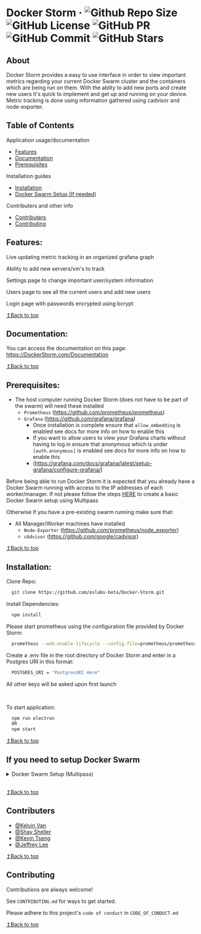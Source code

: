 # Docker Storm &middot; ![Github Repo Size](https://img.shields.io/github/repo-size/oslabs-beta/Docker-Storm) ![GitHub License](https://img.shields.io/github/license/oslabs-beta/Docker-Storm) ![GitHub PR](https://img.shields.io/badge/PRs-welcome-orange) ![GitHub Commit](https://img.shields.io/github/last-commit/oslabs-beta/Docker-Storm) ![GitHub Stars](https://img.shields.io/github/stars/oslabs-beta/Docker-Storm)

## About
Docker Storm provides a easy to use interface in order to view important metrics regarding your current 
Docker Swarm cluster and the containers which are being run on them. With the ablity to add new ports
and create new users it's quick to implement and get up and running on your device. Metric tracking is done
using information gathered using cadvisor and node-exporter.

## Table of Contents
Application usage/documentation

- [Features](#features)
- [Documentation](#documentation)
- [Prerequisites](#prerequisites)

Installation guides

- [Installation](#installation)
- [Docker Swarm Setup (If needed)](#if-you-need-to-setup-docker-swarm)

Contributers and other info
- [Contributers](#contributers)
- [Contributing](#contributing)

## Features:
Live updating metric tracking in an organized grafana graph

Ability to add new servers/vm's to track

Settings page to change important user/system information

Users page to see all the current users and add new users

Login page with passwords encrypted using bcrypt


[↥Back to top](#table-of-contents)

## Documentation:
You can access the documentation on this page: <br>
https://DockerStorm.com/Documentation

[↥Back to top](#table-of-contents)

## Prerequisites: 
- The host computer running Docker Storm (does not have to be part of the swarm) will need these installed
  - `Prometheus` (https://github.com/prometheus/prometheus) 
  - `Grafana` (https://github.com/grafana/grafana) 
    - Once installation is complete ensure that `allow_embedding` is enabled see docs for more info on how to enable this 
    - If you want to allow users to view your Grafana charts without having to log in ensure that anonymous which is under `[auth.anonymous]` is enabled see docs for more info on how to enable this 
    - (https://grafana.com/docs/grafana/latest/setup-grafana/configure-grafana/)

Before being able  to run Docker Storm it is expected that you already have a Docker Swarm running with access to the IP addresses of each worker/manager. If not please follow the steps [HERE](#if-you-need-to-setup-docker-swarm) to create a basic Docker Swarm setup using Multipass 

Otherwise if you have a pre-existing swarm running make sure that:
  - All Manager/Worker machines have installed
    - `Node-Exporter` (https://github.com/prometheus/node_exporter) 
    - `cAdvisor` (https://github.com/google/cadvisor)


[↥Back to top](#table-of-contents)

## Installation:

Clone Repo:
```sh
  git clone https://github.com/oslabs-beta/Docker-Storm.git
```

Install Dependencies:
```sh
  npm install
```

Please start prometheus using the configuration file provided by Docker Storm:
```sh
  prometheus --web.enable-lifecycle --config.file=prometheus/prometheus.yml
```

Create a .env file in the root directory of Docker Storm and enter in a Postgres URI in this format:
```sh
  POSTGRES_URI = "PostgresURI Here"
```
All other keys will be asked upon first launch

<br>

To start application:
```sh
  npm run electron
  OR
  npm start
```

[↥Back to top](#table-of-contents)
## If you need to setup Docker Swarm
<details><summary>Docker Swarm Setup (Multipass)</summary> 

## VM Installation using Multipass (Mac OS): 
Install multipass (please make sure you have brew installed):
```sh
  brew install --cask multipass
```

Create VM's for each worker and manager:
```sh
  multipass launch docker --name manager1
  multipass launch docker --name worker1
  multipass launch docker --name worker2
```

## Install Node Exporter on each Multipass instance:
The below steps need to be replicated on all multipass instances

To run commands for your multipass instance prefix each command with
```sh
  multipass exec <username> –- <command>
```

Download the latest version of linux prometheus (example below downloads v.1.4.0):
```sh
  multipass exec <username> –- wget https://github.com/prometheus/node_exporter/releases/download/v1.4.0/node_exporter-1.4.0.linux-amd64.tar.gz
```

Extract the files:
```sh
  multipass exec <username> –- tar xvfz node_exporter-1.4.0.linux-amd64.tar.gz
```

Move the files to /usr/local/bin/: 
```sh
  multipass exec <username> –- sudo mv node_exporter-1.4.0.linux-amd64/node_exporter /usr/local/bin/
```

Add a node_exporter.service to add a new service:
```sh
  multipass exec <username> –- sudo vi /etc/systemd/system/node_exporter.service 
```
Insert using vim:
```sh
[Unit]
Description=Node Exporter
After=network.target

[Service]
User=root
Group=root
Type=simple
ExecStart=/usr/local/bin/node_exporter

[Install]
WantedBy=multi-user.target
```

Reload the Daemon then start node_exporter:
```sh
  multipass exec <username> –- sudo systemctl daemon-reload
  multipass exec <username> –- sudo systemctl start node_exporter
```

Ensure service has started without issue:
```sh
  multipass exec <username> –- sudo systemctl status node_exporter
```

Setup automatic launch on restart:
```sh
  multipass exec <username> –- sudo systemctl enable node_exporter
```
## Reveal the Docker Daemon on a manager node (only needs to be done once):
Add/edit the daemon.json:
```sh
  multipass exec <username> –- sudo vi /etc/docker/daemon.json
```
Insert in vim:
```sh
{
  “metrics-addr”: “0.0.0.0:9323”,
  “experimental”: true
}
```
</details>

<br>

[↥Back to top](#table-of-contents)

## Contributers

- [@Kelvin Van](https://github.com/KelvinVan1)
- [@Shay Sheller](https://github.com/shaysheller)
- [@Kevin Tseng](https://github.com/Kevin-J-Tseng)
- [@Jeffrey Lee](https://github.com/jclee8888)

[↥Back to top](#table-of-contents)

## Contributing

Contributions are always welcome!

See `CONTRIBUTING.md` for ways to get started.

Please adhere to this project's `code of conduct` in `CODE_OF_CONDUCT.md`

[↥Back to top](#table-of-contents)